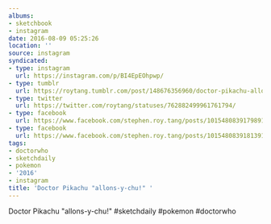 ```yaml
---
albums:
- sketchbook
- instagram
date: 2016-08-09 05:25:26
location: ''
source: instagram
syndicated:
- type: instagram
  url: https://instagram.com/p/BI4EpEOhpwp/
- type: tumblr
  url: https://roytang.tumblr.com/post/148676356960/doctor-pikachu-allons-y-chu-sketchdaily
- type: twitter
  url: https://twitter.com/roytang/statuses/762882499961761794/
- type: facebook
  url: https://www.facebook.com/stephen.roy.tang/posts/10154808391798912:0
- type: facebook
  url: https://www.facebook.com/stephen.roy.tang/posts/10154808391813912
tags:
- doctorwho
- sketchdaily
- pokemon
- '2016'
- instagram
title: 'Doctor Pikachu "allons-y-chu!" '
---
```


Doctor Pikachu "allons-y-chu!" #sketchdaily #pokemon #doctorwho